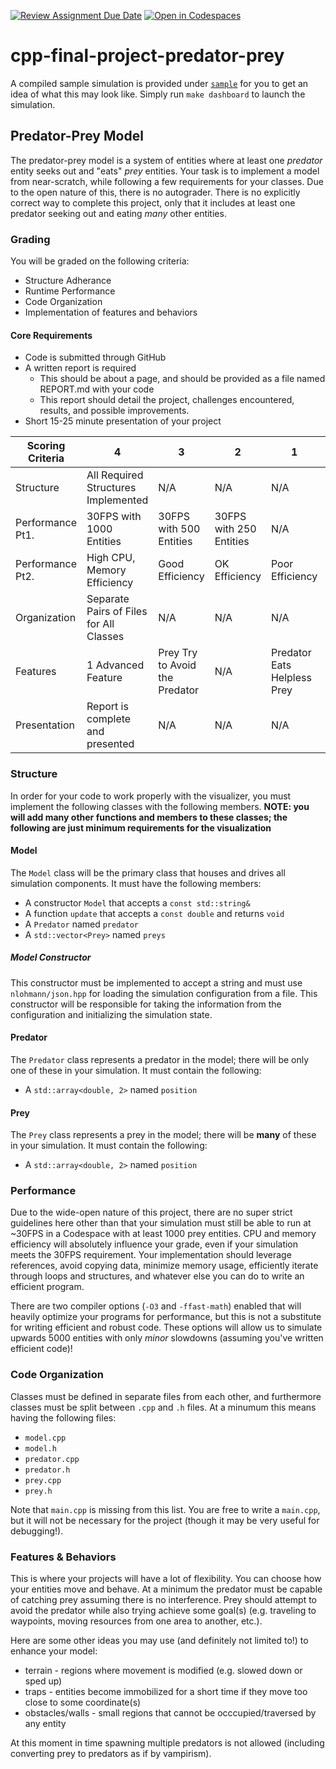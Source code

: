[![Review Assignment Due Date](https://classroom.github.com/assets/deadline-readme-button-24ddc0f5d75046c5622901739e7c5dd533143b0c8e959d652212380cedb1ea36.svg)](https://classroom.github.com/a/DMBnbkTd)
[![Open in Codespaces](https://classroom.github.com/assets/launch-codespace-7f7980b617ed060a017424585567c406b6ee15c891e84e1186181d67ecf80aa0.svg)](https://classroom.github.com/open-in-codespaces?assignment_repo_id=14466686)
# cpp-final-project-predator-prey

A compiled sample simulation is provided under [`sample`](./sample) for you to get an idea of what this may look like. Simply run `make dashboard` to launch the simulation.

## Predator-Prey Model

The predator-prey model is a system of entities where at least one *predator* entity seeks out and "eats" *prey* entities. Your task is to implement a model from near-scratch, while following a few requirements for your classes. Due to the open nature of this, there is no autograder. There is no explicitly correct way to complete this project, only that it includes at least one predator seeking out and eating *many* other entities.

### Grading

You will be graded on the following criteria:

* Structure Adherance
* Runtime Performance
* Code Organization
* Implementation of features and behaviors

#### Core Requirements

* Code is submitted through GitHub
* A written report is required
  * This should be about a page, and should be provided as a file named REPORT.md with your code
  * This report should detail the project, challenges encountered, results, and possible improvements.
* Short 15-25 minute presentation of your project

| Scoring Criteria | 4 | 3 | 2 | 1 | 0 | Weight |
| ---------------- | --- | --- | --- | --- | --- | --- |
| Structure        | All Required Structures Implemented | N/A | N/A | N/A | Any Discrepancy | 2 |
| Performance Pt1. | 30FPS with 1000 Entities | 30FPS with 500 Entities | 30FPS with 250 Entities | N/A | <30FPS with 250 Entities | 8 |
| Performance Pt2. | High CPU, Memory Efficiency | Good Efficiency | OK Efficiency | Poor Efficiency | Inefficient | 5 |
| Organization     | Separate Pairs of Files for All Classes | N/A | N/A | N/A | Mixed, Large Files | 2 |
| Features         | 1 Advanced Feature | Prey Try to Avoid the Predator | N/A | Predator Eats Helpless Prey | Nothing Happens | 3 |
| Presentation     | Report is complete and presented | N/A | N/A | N/A | Missing Report/Presentation | 5 |

### Structure

In order for your code to work properly with the visualizer, you must implement the following classes with the following members. **NOTE: you will add many other functions and members to these classes; the following are just minimum requirements for the visualization**

#### Model

The `Model` class will be the primary class that houses and drives all simulation components. It must have the following members:

* A constructor `Model` that accepts a `const std::string&`
* A function `update` that accepts a `const double` and returns `void`
* A `Predator` named `predator`
* A `std::vector<Prey>` named `preys`

##### Model Constructor

This constructor must be implemented to accept a string and must use `nlohmann/json.hpp` for loading the simulation configuration from a file. This constructor will be responsible for taking the information from the configuration and initializing the simulation state.

#### Predator

The `Predator` class represents a predator in the model; there will be only one of these in your simulation. It must contain the following:

* A `std::array<double, 2>` named `position`

#### Prey

The `Prey` class represents a prey in the model; there will be **many** of these in your simulation. It must contain the following:

* A `std::array<double, 2>` named `position`

### Performance

Due to the wide-open nature of this project, there are no super strict guidelines here other than that your simulation must still be able to run at ~30FPS in a Codespace with at least 1000 prey entities. CPU and memory efficiency will absolutely influence your grade, even if your simulation meets the 30FPS requirement. Your implementation should leverage references, avoid copying data, minimize memory usage, efficiently iterate through loops and structures, and whatever else you can do to write an efficient program.

There are two compiler options (`-O3` and `-ffast-math`) enabled that will heavily optimize your programs for performance, but this is not a substitute for writing efficient and robust code. These options will allow us to simulate upwards 5000 entities with only *minor* slowdowns (assuming you've written efficient code)!

### Code Organization

Classes must be defined in separate files from each other, and furthermore classes must be split between `.cpp` and `.h` files. At a minumum this means having the following files:

* `model.cpp`
* `model.h`
* `predator.cpp`
* `predator.h`
* `prey.cpp`
* `prey.h`

Note that `main.cpp` is missing from this list. You are free to write a `main.cpp`, but it will not be necessary for the project (though it may be very useful for debugging!).

### Features & Behaviors

This is where your projects will have a lot of flexibility. You can choose how your entities move and behave. At a minimum the predator must be capable of catching prey assuming there is no interference. Prey should attempt to avoid the predator while also trying achieve some goal(s) (e.g. traveling to waypoints, moving resources from one area to another, etc.).

Here are some other ideas you may use (and definitely not limited to!) to enhance your model:

* terrain - regions where movement is modified (e.g. slowed down or sped up)
* traps - entities become immobilized for a short time if they move too close to some coordinate(s)
* obstacles/walls - small regions that cannot be occcupied/traversed by any entity

At this moment in time spawning multiple predators is not allowed (including converting prey to predators as if by vampirism).
